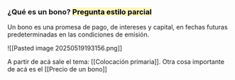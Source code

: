 ### ¿Qué es un bono? <mark style="background: #FFF3A3A6;">Pregunta estilo parcial</mark>
Un bono es una promesa de pago, de intereses y capital, en fechas
futuras predeterminadas en las condiciones de emisión.

![[Pasted image 20250519193156.png]]

A partir de acá sale el tema: [[Colocación primaria]].
Otra cosa importante de acá es el [[Precio de un bono]]

